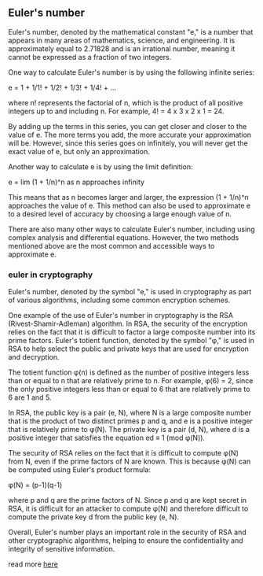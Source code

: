 ## Euler's number
Euler's number, denoted by the mathematical constant "e," is a number that appears in many areas of mathematics, science, and engineering. It is approximately equal to 2.71828 and is an irrational number, meaning it cannot be expressed as a fraction of two integers.

One way to calculate Euler's number is by using the following infinite series:

e = 1 + 1/1! + 1/2! + 1/3! + 1/4! + ...

where n! represents the factorial of n, which is the product of all positive integers up to and including n. For example, 4! = 4 x 3 x 2 x 1 = 24.

By adding up the terms in this series, you can get closer and closer to the value of e. The more terms you add, the more accurate your approximation will be. However, since this series goes on infinitely, you will never get the exact value of e, but only an approximation.

Another way to calculate e is by using the limit definition:

e = lim (1 + 1/n)^n as n approaches infinity

This means that as n becomes larger and larger, the expression (1 + 1/n)^n approaches the value of e. This method can also be used to approximate e to a desired level of accuracy by choosing a large enough value of n.

There are also many other ways to calculate Euler's number, including using complex analysis and differential equations. However, the two methods mentioned above are the most common and accessible ways to approximate e.

### euler in cryptography

Euler's number, denoted by the symbol "e," is used in cryptography as part of various algorithms, including some common encryption schemes.

One example of the use of Euler's number in cryptography is the RSA (Rivest-Shamir-Adleman) algorithm. In RSA, the security of the encryption relies on the fact that it is difficult to factor a large composite number into its prime factors. Euler's totient function, denoted by the symbol "φ," is used in RSA to help select the public and private keys that are used for encryption and decryption.

The totient function φ(n) is defined as the number of positive integers less than or equal to n that are relatively prime to n. For example, φ(6) = 2, since the only positive integers less than or equal to 6 that are relatively prime to 6 are 1 and 5.

In RSA, the public key is a pair (e, N), where N is a large composite number that is the product of two distinct primes p and q, and e is a positive integer that is relatively prime to φ(N). The private key is a pair (d, N), where d is a positive integer that satisfies the equation ed ≡ 1 (mod φ(N)).

The security of RSA relies on the fact that it is difficult to compute φ(N) from N, even if the prime factors of N are known. This is because φ(N) can be computed using Euler's product formula:

φ(N) = (p-1)(q-1)

where p and q are the prime factors of N. Since p and q are kept secret in RSA, it is difficult for an attacker to compute φ(N) and therefore difficult to compute the private key d from the public key (e, N).

Overall, Euler's number plays an important role in the security of RSA and other cryptographic algorithms, helping to ensure the confidentiality and integrity of sensitive information.

read more [here](https://github.com/mosi-arch/research/blob/main/CipherPunk/04-Phi-Euler.md)

